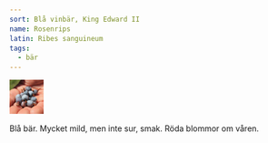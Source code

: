```yaml
---
sort: Blå vinbär, King Edward II
name: Rosenrips
latin: Ribes sanguineum
tags:
  - bär
---
```


<img src="/img/ribes-sanguineum-king-edward-ii.jpg" width="60" data-srcset="1x, 1.5x, 2x" alt="Ribes sanguineum" data-attribution="https://deaflora.de/Shop/Johannisbeerfreunde/Blaue-Johannisbeere--Pflanze-.html">

Blå bär. Mycket mild, men inte sur, smak. Röda blommor om våren.
